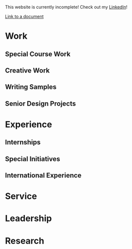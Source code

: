 
This website is currently incomplete!  Check out my [LinkedIn](https://www.linkedin.com/in/charles-puskar)!

[Link to a document](biographical.md)

# Work

## Special Course Work
<!---
Showcase your abilities by presenting work of which you are especially proud. We recommend 3 or so samples of especially difficult, creative, or noteworthy work done for a course. For exmaple, a design project, a fourier project, a particularly difficult proof from "APPM Analysis class", a paper you wrote in German for a class, etc.
-->
## Creative Work
<!---
This can take a variety of forms.  It can be creativity in a design project, creative writing (poetry, fiction, etc.), visual art (drawing, painting, video work, etc.); video/audio of musical work; musical scores; video of performances; etc.
-->
## Writing Samples
<!---
The ability to communicate well is essential to almost any type of success.  This section should present 2-3 writing samples that demonstrate your ability to organize your thoughts, the quality of your reasoning and the clarity of expressing your thoughts.  Your Symposium speech from Critical Encounters I could be your first posted sample.  This writing could be from a class, but it could also be something related to research, an article you are working on or something you are presenting to a non-academic group.
-->
## Senior Design Projects
<!---
You may choose to include a comprehensive presentation of your senior design project: it's scope, purpose, driving question, technical problem being addressed, process, outcome, etc. Again, this could be an imbedded powerpoint presentation, a narrative, etc.  You should include multiple pictures or video.  A main goal of this section would be for potential employees or grad schools to be able to see what you did in your senior design project/thesis.
-->
# Experience

## Internships
<!---
Present internship experiences, including not only a presentation of what you did, but reflections on what you learned, the value of the project, how this fits your ambitions, etc.
-->
## Special Initiatives
<!---
Highlight something unique that you want to make known.  This could be your work on something like starting a tutoring program, a student group, projects you've worked on in the Makerspace, etc. You may choose to include your reflections on this as well a comprehensive presentation of what you did.
-->
## International Experience
<!---
Present your international experiences (EWB, Study Abroad, Development Projects, international volunteer projects, etc.).
-->
# Service
<!---
Present the ways in which you have been involved in service, such as TEAMS, EWB, tutoring, Habitat for Humanity, EEF, things you've done for the EHP community, reading EHP applications ;)...Include pictures or video or a powerpoint presentation or you can embed web links to official webpages to communicate your work. You may choose to include your reflections on why you think this project matters, what you learned from it, why you did it, etc.
-->
# Leadership
<!---
The concept of leadership can include many different things (many of which will overlap with "Service"): society/group leadership, leading a design project, being a tutor/LA, a recitation leader, organizing special events, being a TEAMS leader, etc.
-->
# Research
<!---
Present any research work you have done--for a class, in someone's lab, during an REU or an internship.  Include pictures, video, powerpoint presentations, visuals, etc. where relevant. This section will be especially interesting to grad schools, employers, potential research advisors (at REUs, etc.).
-->

<!---

## Welcome to GitHub Pages

You can use the [editor on GitHub](https://github.com/chasepuskar/chasepuskar.github.io/edit/master/index.md) to maintain and preview the content for your website in Markdown files.

Whenever you commit to this repository, GitHub Pages will run [Jekyll](https://jekyllrb.com/) to rebuild the pages in your site, from the content in your Markdown files.

### Markdown

Markdown is a lightweight and easy-to-use syntax for styling your writing. It includes conventions for

```markdown
Syntax highlighted code block

# Header 1
## Header 2
### Header 3

- Bulleted
- List

1. Numbered
2. List

**Bold** and _Italic_ and `Code` text

[Link](url) and ![Image](src)
```

For more details see [GitHub Flavored Markdown](https://guides.github.com/features/mastering-markdown/).

### Support or Contact

Having trouble with Pages? Check out our [documentation](https://help.github.com/categories/github-pages-basics/) or [contact support](https://github.com/contact) and we’ll help you sort it out.
-->
